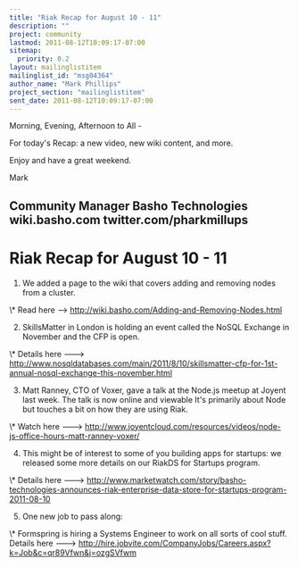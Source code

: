 ```yaml
---
title: "Riak Recap for August 10 - 11"
description: ""
project: community
lastmod: 2011-08-12T10:09:17-07:00
sitemap:
  priority: 0.2
layout: mailinglistitem
mailinglist_id: "msg04364"
author_name: "Mark Phillips"
project_section: "mailinglistitem"
sent_date: 2011-08-12T10:09:17-07:00
---
```



Morning, Evening, Afternoon to All -

For today's Recap: a new video, new wiki content, and more.

Enjoy and have a great weekend.

Mark

Community Manager
Basho Technologies
wiki.basho.com
twitter.com/pharkmillups
------------------------

Riak Recap for August 10 - 11
======================

1) We added a page to the wiki that covers adding and removing nodes
from a cluster.

\\* Read here --&gt; http://wiki.basho.com/Adding-and-Removing-Nodes.html

2) SkillsMatter in London is holding an event called the NoSQL
Exchange in November and the CFP is open.

\\* Details here ---&gt;
http://www.nosqldatabases.com/main/2011/8/10/skillsmatter-cfp-for-1st-annual-nosql-exchange-this-november.html

3) Matt Ranney, CTO of Voxer, gave a talk at the Node.js meetup at
Joyent last week. The talk is now online and viewable It's primarily
about Node but touches a bit on how they are using Riak.

\\* Watch here ---&gt;
http://www.joyentcloud.com/resources/videos/node-js-office-hours-matt-ranney-voxer/

4) This might be of interest to some of you building apps for
startups: we released some more details on our RiakDS for Startups
program.

\\* Details here ---&gt;
http://www.marketwatch.com/story/basho-technologies-announces-riak-enterprise-data-store-for-startups-program-2011-08-10

5) One new job to pass along:

\\* Formspring is hiring a Systems Engineer to work on all sorts of cool
stuff. Details here ---&gt;
http://hire.jobvite.com/CompanyJobs/Careers.aspx?k=Job&c=qr89Vfwn&j=ozgSVfwm

